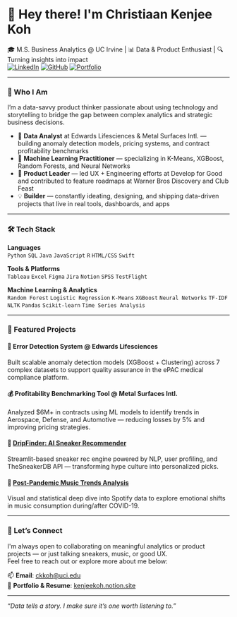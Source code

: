 # 👋 Hey there! I'm Christiaan Kenjee Koh

🎓 M.S. Business Analytics @ UC Irvine | 📊 Data & Product Enthusiast | 🔍 Turning insights into impact  
[![LinkedIn](https://img.shields.io/badge/LinkedIn-blue?logo=linkedin)](https://www.linkedin.com/in/kenjeekoh/) 
[![GitHub](https://img.shields.io/badge/GitHub-000?logo=github)](https://github.com/kenjeekoh) 
[![Portfolio](https://img.shields.io/badge/Portfolio-Notion-00b894?logo=notion)](https://kenjeekoh.notion.site/Christiaan-Kenjee-Koh-Career-Profile-488e767acc1a4a0ebb7ba71388774b17)

---

### 💼 Who I Am

I’m a data-savvy product thinker passionate about using technology and storytelling to bridge the gap between complex analytics and strategic business decisions.

- 🔎 **Data Analyst** at Edwards Lifesciences & Metal Surfaces Intl. — building anomaly detection models, pricing systems, and contract profitability benchmarks
- 🧠 **Machine Learning Practitioner** — specializing in K-Means, XGBoost, Random Forests, and Neural Networks
- 📱 **Product Leader** — led UX + Engineering efforts at Develop for Good and contributed to feature roadmaps at Warner Bros Discovery and Club Feast
- 💡 **Builder** — constantly ideating, designing, and shipping data-driven projects that live in real tools, dashboards, and apps

---

### 🛠️ Tech Stack

**Languages**  
`Python` `SQL` `Java` `JavaScript` `R` `HTML/CSS` `Swift`

**Tools & Platforms**  
`Tableau` `Excel` `Figma` `Jira` `Notion` `SPSS` `TestFlight`

**Machine Learning & Analytics**  
`Random Forest` `Logistic Regression` `K-Means` `XGBoost` `Neural Networks` `TF-IDF` `NLTK` `Pandas` `Scikit-learn` `Time Series Analysis`

---

### 📌 Featured Projects

#### 🧬 Error Detection System @ Edwards Lifesciences
Built scalable anomaly detection models (XGBoost + Clustering) across 7 complex datasets to support quality assurance in the ePAC medical compliance platform.

#### 💰 Profitability Benchmarking Tool @ Metal Surfaces Intl.
Analyzed $6M+ in contracts using ML models to identify trends in Aerospace, Defense, and Automotive — reducing losses by 5% and improving pricing strategies.

#### 👟 [DripFinder: AI Sneaker Recommender](https://github.com/kenjeekoh/DripFinder)
Streamlit-based sneaker rec engine powered by NLP, user profiling, and TheSneakerDB API — transforming hype culture into personalized picks.

#### 🎵 [Post-Pandemic Music Trends Analysis](https://github.com/kenjeekoh/Analyzing-Post-Pandemic-Music-Trends-on-Spotify-Apple-Music)
Visual and statistical deep dive into Spotify data to explore emotional shifts in music consumption during/after COVID-19.

---

### 🤝 Let’s Connect

I'm always open to collaborating on meaningful analytics or product projects — or just talking sneakers, music, or good UX.  
Feel free to reach out or explore more about me below:

📫 **Email**: ckkoh@uci.edu  
📎 **Portfolio & Resume**: [kenjeekoh.notion.site](https://kenjeekoh.notion.site/Christiaan-Kenjee-Koh-Career-Profile-488e767acc1a4a0ebb7ba71388774b17)

---

_“Data tells a story. I make sure it’s one worth listening to.”_
